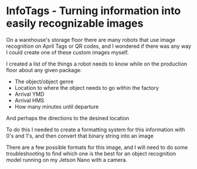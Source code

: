 # InfoTags - Turning information into easily recognizable images
On a warehouse's storage floor there are many robots that use image recognition on April Tags or QR codes, and I wondered if there was any way I could create one of these custom images myself.

I created a list of the things a robot needs to know while on the production floor about any given package:
- The object/object genre
- Location to where the object needs to go within the factory
- Arrival YMD
- Arrival HMS
- How many minutes until departure

And perhaps the directions to the desined location

To do this I needed to create a formatting system for this information with 0's and 1's, and then convert that binary string into an image

There are a few possible formats for this image, and I will need to do some troubleshooting to find which one is the best for an object recognition model running on my Jetson Nano with a camera.
 
